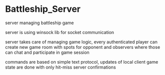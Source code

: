 # Battleship_Server
server managing battleship game

server is using winsock lib for socket communication

server takes care of managing game logic, every authenticated player can create new game room with spots for opponent and observers where those can chat and participate in game session

commands are based on simple text protocol, updates of local client game state are done with only hit-miss server confirmations
